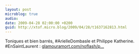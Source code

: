 ```yaml
---
layout: post
microblog: true
audio: 
date: 2009-04-28 02:00:00 +0200
guid: http://xtof.micro.blog/2009/04/28/t1637162813.html
---
```

Toniques et bien barrés,  #ArielleDombasle et Philippe Katherine. #EnSaintLaurent :  [glamouramort.com/noflash/p...](http://glamouramort.com/noflash/paroles3.php)
